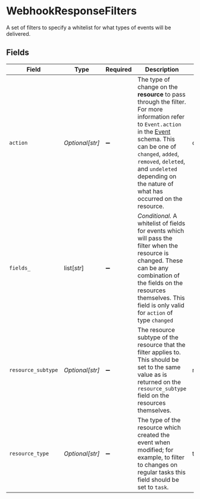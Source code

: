 # WebhookResponseFilters

A set of filters to specify a whitelist for what types of events will be delivered.


## Fields

| Field                                                                                                                                                                                                                                                                                               | Type                                                                                                                                                                                                                                                                                                | Required                                                                                                                                                                                                                                                                                            | Description                                                                                                                                                                                                                                                                                         | Example                                                                                                                                                                                                                                                                                             |
| --------------------------------------------------------------------------------------------------------------------------------------------------------------------------------------------------------------------------------------------------------------------------------------------------- | --------------------------------------------------------------------------------------------------------------------------------------------------------------------------------------------------------------------------------------------------------------------------------------------------- | --------------------------------------------------------------------------------------------------------------------------------------------------------------------------------------------------------------------------------------------------------------------------------------------------- | --------------------------------------------------------------------------------------------------------------------------------------------------------------------------------------------------------------------------------------------------------------------------------------------------- | --------------------------------------------------------------------------------------------------------------------------------------------------------------------------------------------------------------------------------------------------------------------------------------------------- |
| `action`                                                                                                                                                                                                                                                                                            | *Optional[str]*                                                                                                                                                                                                                                                                                     | :heavy_minus_sign:                                                                                                                                                                                                                                                                                  | The type of change on the **resource** to pass through the filter. For more information refer to `Event.action` in the [Event](/docs/tocS_Event) schema. This can be one of `changed`, `added`, `removed`, `deleted`, and `undeleted` depending on the nature of what has occurred on the resource. | changed                                                                                                                                                                                                                                                                                             |
| `fields_`                                                                                                                                                                                                                                                                                           | list[*str*]                                                                                                                                                                                                                                                                                         | :heavy_minus_sign:                                                                                                                                                                                                                                                                                  | *Conditional.* A whitelist of fields for events which will pass the filter when the resource is changed. These can be any combination of the fields on the resources themselves. This field is only valid for `action` of type `changed`                                                            |                                                                                                                                                                                                                                                                                                     |
| `resource_subtype`                                                                                                                                                                                                                                                                                  | *Optional[str]*                                                                                                                                                                                                                                                                                     | :heavy_minus_sign:                                                                                                                                                                                                                                                                                  | The resource subtype of the resource that the filter applies to. This should be set to the same value as is returned on the `resource_subtype` field on the resources themselves.                                                                                                                   | milestone                                                                                                                                                                                                                                                                                           |
| `resource_type`                                                                                                                                                                                                                                                                                     | *Optional[str]*                                                                                                                                                                                                                                                                                     | :heavy_minus_sign:                                                                                                                                                                                                                                                                                  | The type of the resource which created the event when modified; for example, to filter to changes on regular tasks this field should be set to `task`.                                                                                                                                              | task                                                                                                                                                                                                                                                                                                |